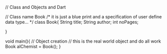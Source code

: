 // Class and Objects and Dart

// Class name Book
/* it is just a blue print and a specification of 
 user define data type... */
class Book{
  String title;
  String author;
  int noPages;


}
 
 void main(){
   // Object creation
   // this is the real world object and do all work
   Book alChemist = Book();
 }
